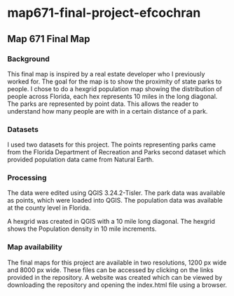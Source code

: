 # map671-final-project-efcochran

## Map 671 Final Map


### Background

This final map is inspired by a real estate developer who I previously worked for. The goal for the map is to show the proximity of state parks to people. I chose to do a hexgrid population map showing the distribution of people across Florida, each hex represents 10 miles in the long diagonal. The parks are represented by point data. This allows the reader to understand how many people are with in a certain distance of a park. 

### Datasets

I used two datasets for this project. The points representing parks came from the Florida Department of Recreation and Parks second dataset which provided population data came from Natural Earth.

### Processing

The data were edited using QGIS 3.24.2-Tisler. The park data was available as points, which were loaded into QGIS. The population data was available at the county level in Florida.

A hexgrid was created in QGIS with a 10 mile long diagonal. The hexgrid shows the Population density in 10 mile increments.

### Map availability

The final maps for this project are available in two resolutions, 1200 px wide and 8000 px wide. These files can be accessed by clicking on the links provided in the repository. A website was created which can be viewed by downloading the repository and opening the index.html file using a browser.
